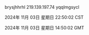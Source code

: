 brysjhhrhl 219.139.197.74 yqqlmgsycl

2024年 11月 03日 星期日 22:50:02 CST

2024年 11月 03日 星期日 14:50:02 GMT
